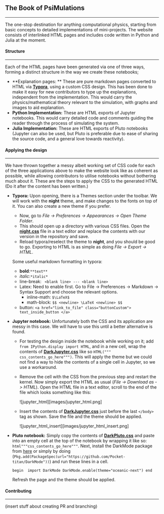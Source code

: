 ## The Book of PsiMulations

---

The one-stop destination for anything computational physics, starting from basic concepts to detailed implementations of mini-projects. The website consists of interlinked HTML pages and includes code written in Python and Julia at the moment.



#### Structure

---

Each of the HTML pages have been generated via one of three ways, forming a distinct structure in the way we create these notebooks;

- **Explanation pages: ** These are pure markdown pages converted to HTML via [**Typora**](https://typora.io/), using a custom CSS design. This has been done to make it easy for new contributors to type up the explanations, independent from the implementation. This would carry the physics/mathematical theory relevant to the simulation, with graphs and images to aid explanation.
- **Python Implementation:** These are HTML exports of Jupyter notebooks. This would carry detailed code and comments guiding the reader through the process of simulating the system. 
- **Julia Implementation:** These are HTML exports of Pluto notebooks (Jupyter can also be used, but Pluto is preferable due to ease of sharing the source code, and a general love towards reactivity). 

#### Applying the design

---

We have thrown together a messy albeit working set of CSS code for each of the three applications above to make the website look like as coherent as possible, while allowing contributors to utilise notebooks without bothering much about it. These are the steps to apply the CSS to the generated HTML (Do it after the content has been written.)

- **Typora:** Upon opening, there is a Themes section under the toolbar. We will work with the **night** theme, and make changes to the fonts on top of it. You can also create a new theme if you prefer. 

  - Now, go to *File -> Preferences -> Appearances -> Open Theme Folder*.
  - This should open up a directory with various CSS files. Open the [**night.css**](css-files/night.css) file in a text editor and replace the contents with our version in the repository and save. 
  - Reload typora/reselect the theme to **night**, and you should be good to go. Exporting to HTML is as simple as doing *File -> Export -> HTML*. 

  Some useful markdown formatting in typora:

  - **bold**:``**text**``
  - *italic*:``*italic*``
  - line-break: `` <blank line> --- <blank line>``
  - Latex: Need to enable first. Go to  File -> Preferences -> Markdown -> Syntax Support and choose the relevant options.
    -  inline-math: ``$\LaTeX$``
    - math-block: ``$$ <newline> \LaTeX <newline> $$``
  - button: ``<a href="link_to_file" class="buttonCustom"> text_inside_button </a>``

- **Jupyter notebook:** Unfortunately both the CSS and its application are messy in this case. We will have to use this until a better alternative is found.

  - For testing the design inside the notebook while working on it; add ``from IPython.display import HTML``, and in a new cell, wrap the contents of [**DarkJupyter.css**](css-files/DarkJupyter.css) like so ``HTML(""" css_contents_go_here""")``. This will apply the theme but we could not find a way to hide the contents of a single cell in Jupyter, so we use a workaround.

  - Remove the cell with the CSS from the previous step and restart the kernel. Now simply export the HTML as usual (*File -> Download as -> HTML*). Open the HTML file in a text editor, scroll to the end of the file which looks something like this:

     ![jupyter_html][images/jupyter_html.png]

  - Insert the contents of [**DarkJupyter.css**](css-files/DarkJupyter.css) just before the last ``</body>`` tag as shown. Save the file and the theme should be applied.  

    ![jupyter_html_insert][images/jupyter_html_insert.png]

- **Pluto notebook:** Simply copy the contents of [**DarkPluto.css**]((css-files/DarkPluto.css)) and paste into an empty cell at the top of the notebook by wrapping it like so: ``html"""css_contents_go_here"""``.  Next, install the DarkMode package from [here](https://github.com/Pocket-titan/DarkMode) or simply by doing (``Pkg.add(PackageSpec(url="https://github.com/Pocket-titan/DarkMode"))``) and run these lines in a cell.

    ``begin 
  	import DarkMode
  	DarkMode.enable(theme="oceanic-next")
  end``

   Refresh the page and the theme should be applied.

#### Contributing

---

(insert stuff about creating PR and branching)
